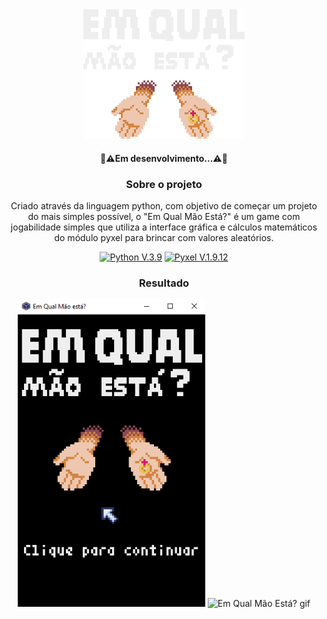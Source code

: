<div align="center">
<div>
<img src="img/icon.png" alt="Em Qual Mão Está? icon">
</div>

<div>
  <h4>🚧⚠️Em desenvolvimento...⚠️🚧</h4>
</div>

<div>
  <h3>Sobre o projeto</h3>
  <p>Criado através da linguagem python, com objetivo de começar um projeto do mais simples possível, o "Em Qual Mão Está?" é um game com jogabilidade simples que utiliza a interface gráfica e cálculos matemáticos do módulo pyxel para brincar com valores aleatórios.</p>
  <p>
    <a href="https://www.python.org/">
      <img src="https://img.shields.io/badge/Python-3776AB?style=for-the-badge&logo=python&logoColor=white" alt="Python V.3.9" ></a>
    <a href="https://github.com/kitao/pyxel">
      <img src="https://img.shields.io/badge/Pyxel-v1.9.12-blue?style=for-the-badge&logo=python&logoColor=white" alt="Pyxel V.1.9.12" ></a>
  </p>
</div>

<div>
  <h3>Resultado</h3>
  <div>
    <img src="img/interface.png" alt="Interface do Em Qual Mão Está?" width=300px>
    <img src="Em qual mão está.gif" alt="Em Qual Mão Está? gif" width=317px>
  </div>
</div>
